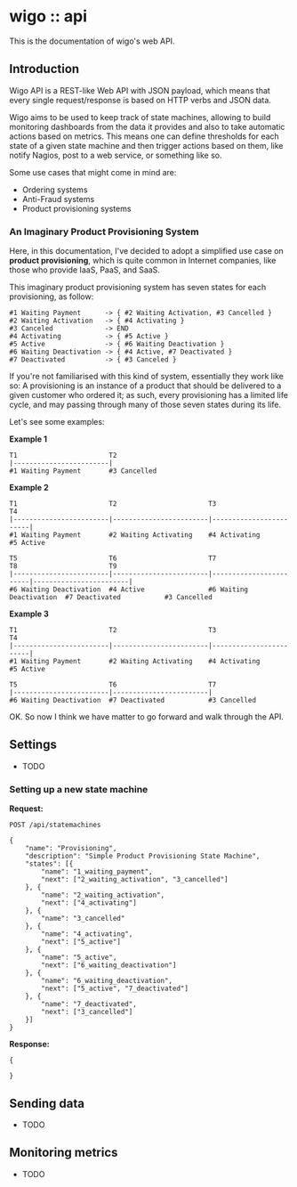 # wigo :: api

This is the documentation of wigo's web API.

## Introduction

Wigo API is a REST-like Web API with JSON payload, which means that every single request/response is based on HTTP verbs and JSON data.

Wigo aims to be used to keep track of state machines, allowing to build monitoring dashboards from the data it provides and also to take automatic actions based on metrics. This means one can define thresholds for each state of a given state machine and then trigger actions based on them, like notify Nagios, post to a web service, or something like so.

Some use cases that might come in mind are:

* Ordering systems
* Anti-Fraud systems
* Product provisioning systems

### An Imaginary Product Provisioning System

Here, in this documentation, I've decided to adopt a simplified use case on **product provisioning**, which is quite common in Internet companies, like those who provide IaaS, PaaS, and SaaS.

This imaginary product provisioning system has seven states for each provisioning, as follow:

    #1 Waiting Payment      -> { #2 Waiting Activation, #3 Cancelled }
    #2 Waiting Activation   -> { #4 Activating }
    #3 Canceled             -> END
    #4 Activating           -> { #5 Active }
    #5 Active               -> { #6 Waiting Deactivation }
    #6 Waiting Deactivation -> { #4 Active, #7 Deactivated }
    #7 Deactivated          -> { #3 Canceled }

If you're not familiarised with this kind of system, essentially they work like so: A provisioning is an instance of a product that should be delivered to a given customer who ordered it; as such, every provisioning has a limited life cycle, and may passing through many of those seven states during its life.

Let's see some examples:

**Example 1**

    T1                       T2
    |------------------------|
    #1 Waiting Payment       #3 Cancelled

**Example 2**

    T1                       T2                       T3                       T4
    |------------------------|------------------------|------------------------|
    #1 Waiting Payment       #2 Waiting Activating    #4 Activating            #5 Active

    T5                       T6                       T7                       T8                       T9
    |------------------------|------------------------|------------------------|------------------------|
    #6 Waiting Deactivation  #4 Active                #6 Waiting Deactivation  #7 Deactivated           #3 Cancelled

**Example 3**

    T1                       T2                       T3                       T4
    |------------------------|------------------------|------------------------|
    #1 Waiting Payment       #2 Waiting Activating    #4 Activating            #5 Active

    T5                       T6                       T7
    |------------------------|------------------------|
    #6 Waiting Deactivation  #7 Deactivated           #3 Cancelled

OK. So now I think we have matter to go forward and walk through the API.

## Settings

* TODO

### Setting up a new state machine

**Request:**

    POST /api/statemachines
    
    {
        "name": "Provisioning",
        "description": "Simple Product Provisioning State Machine",
        "states": [{
            "name": "1_waiting_payment",
            "next": ["2_waiting_activation", "3_cancelled"]
        }, {
            "name": "2_waiting_activation",
            "next": ["4_activating"]
        }, {
            "name": "3_cancelled"
        }, {
            "name": "4_activating",
            "next": ["5_active"]
        }, {
            "name": "5_active",
            "next": ["6_waiting_deactivation"]
        }, {
            "name": "6_waiting_deactivation",
            "next": ["5_active", "7_deactivated"]
        }, {
            "name": "7_deactivated",
            "next": ["3_cancelled"]
        }]
    }
    
**Response:**

    {
        
    }

## Sending data

* TODO

## Monitoring metrics

* TODO
